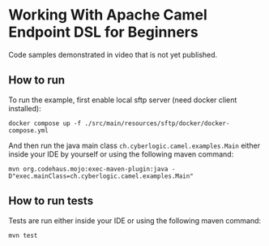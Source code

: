 # Working With Apache Camel Endpoint DSL for Beginners
Code samples demonstrated in video that is not yet published.

## How to run
To run the example, first enable local sftp server (need docker client installed):
```shell script
docker compose up -f ./src/main/resources/sftp/docker/docker-compose.yml
```
And then run the java main class `ch.cyberlogic.camel.examples.Main` either inside your IDE by yourself or using the following maven command:
```shell script
mvn org.codehaus.mojo:exec-maven-plugin:java -D"exec.mainClass=ch.cyberlogic.camel.examples.Main"
```

## How to run tests
Tests are run either inside your IDE or using the following maven command:
```shell script
mvn test
```